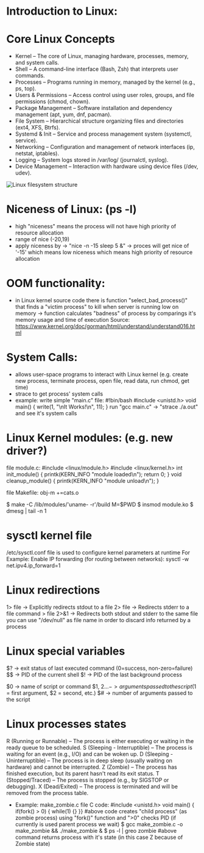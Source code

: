 
# Introduction to Linux:

# Core Linux Concepts
- Kernel – The core of Linux, managing hardware, processes, memory, and system calls.
- Shell – A command-line interface (Bash, Zsh) that interprets user commands.
- Processes – Programs running in memory, managed by the kernel (e.g., ps, top).
- Users & Permissions – Access control using user roles, groups, and file permissions (chmod, chown).
- Package Management – Software installation and dependency management (apt, yum, dnf, pacman).
- File System – Hierarchical structure organizing files and directories (ext4, XFS, Btrfs).
- Systemd & Init – Service and process management system (systemctl, service).
- Networking – Configuration and management of network interfaces (ip, netstat, iptables).
- Logging – System logs stored in /var/log/ (journalctl, syslog).
- Device Management – Interaction with hardware using device files (/dev, udev).



![Linux filesystem structure](https://www.linuxfoundation.org/hubfs/Imported_Blog_Media/standard-unix-filesystem-hierarchy-1.png)



# Niceness of Linux: (ps -l)
- high "niceness" means the process will not have high priority of resource allocation 
- range of nice (-20,19)
- apply niceness by -> "nice -n -15 sleep 5 &" -> proces will get nice of '-15' which means low niceness which means high priority of resource allocation

# OOM functionality:
- in Linux kernel source code there is function "select_bad_process()" that finds a "victim process" to kill when server is running low on memory -> function calculates "badness" of process by comparings it's memory usage and time of execution
Source: https://www.kernel.org/doc/gorman/html/understand/understand016.html

# System Calls:
- allows user-space programs to interact with Linux kernel (e.g. create new process, terminate process, open file, read data, run chmod, get time)
- strace to get process' system calls
- example:
write simple "main.c" file:
#!bin/bash
#include <unistd.h>
void main() {    write(1, "\nIt Works!\n", 11); }
run "gcc main.c" -> "strace ./a.out" and see it's system calls

# Linux Kernel modules: (e.g. new driver?)

file module.c:
#include <linux/module.h>
#include <linux/kernel.h>
int init_module() {
    printk(KERN_INFO "module loaded\n");
    return 0;
}
void cleanup_module() {
    printk(KERN_INFO "module unload\n");
}

file Makefile:
obj-m +=cats.o

$ make -C /lib/modules/'uname- -r'/build M=$PWD
$ insmod module.ko
$ dmesg | tail -n 1

# sysctl kernel file
/etc/sysctl.conf file is used to configure kernel parameters at runtime
For Example:
Enable IP forwarding (for routing between networks):
sysctl -w net.ipv4.ip_forward=1

# Linux redirections
1> file → Explicitly redirects stdout to a file
2> file → Redirects stderr to a file
command > file 2>&1 → Redirects both stdout and stderr to the same file
you can use "/dev/null" as file name in order to discard info returned by a process

# Linux special variables
$? -> exit status of last executed command (0=success, non-zero=failure)
$$ -> PID of the current shell
$! -> PID of the last background process

$0 -> name of script or command
$1, $2 ... -> arguments passed to the script ($1 = first argument, $2 = second, etc.)
$# -> number of arguments passed to the script

# Linux processes states

R (Running or Runnable) – The process is either executing or waiting in the ready queue to be scheduled.
S (Sleeping - Interruptible) – The process is waiting for an event (e.g., I/O) and can be woken up.
D (Sleeping - Uninterruptible) – The process is in deep sleep (usually waiting on hardware) and cannot be interrupted.
Z (Zombie) – The process has finished execution, but its parent hasn't read its exit status.
T (Stopped/Traced) – The process is stopped (e.g., by SIGSTOP or debugging).
X (Dead/Exited) – The process is terminated and will be removed from the process table.

- Example:
make_zombie.c file C code:
#include <unistd.h>
void main() { if(fork() > 0) {  while(1) {} }}
#above code creates "child process" (as zombie process) using "fork()" function and ">0" checks PID (if currently is used parent process we wait)
$ gcc make_zombie.c -o make_zombie && ./make_zombie &
$ ps -l | greo zombie 
#above command returns process with it's state (in this case Z because of Zombie state)



